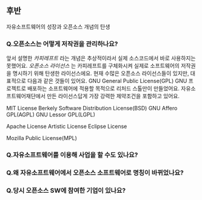 ## 후반
자유소프트웨어의 성장과 오픈소스 개념의 탄생

### Q.오픈소스는 어떻게 저작권을 관리하나요?
앞서 설명한 *카피레프트* 라는 개념은 추상적이라서 실제 소스코드에서 바로 사용하지는 못했어요. *오픈소스 라이선스* 는 카피레프트를 구체화시켜 실제로 소프트웨어의 저작권을 명시하기 위해 탄생한 라이선스에요. 현재 수많은 오픈소스 라이선스들이 있지만, 대표적으로 다음과 같은 것들이 있어요.
GNU General Public License(GPL)
GNU 프로젝트로 배포하는 소프트웨어에 적용할 목적으로 리처드 스톨만이 만들었어요. 자유소프트웨어재단에서 만든 라이선스답게 가장 강력한 제약조건을 포함하고 있어요.

MIT License
Berkely Software Distribution License(BSD)
GNU Affero GPL(AGPL)
GNU Lessor GPL(LGPL)

Apache License
Artistic License
Eclipse License

Mozilla Public License(MPL)
### Q.자유소프트웨어를 이용해 사업을 할 수도 있나요?

### Q.왜 자유소프트웨어에서 오픈소스 소프트웨어로 명칭이 바뀌었나요?

### Q.당시 오픈소스 SW에 참여한 기업이 있나요?
